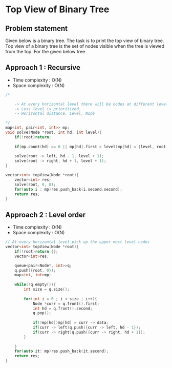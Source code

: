 # Top View of Binary Tree

## Problem statement

Given below is a binary tree. The task is to print the top view of binary tree. Top view of a binary tree is the set of nodes visible when the tree is viewed from the top. For the given below tree

## Approach 1 : Recursive

- Time complexity : O(N)
- Space complexity : O(N)

```cpp
/*

    -> At every horizontal level there will be nodes at different levels
    -> Less level is prioritized
    -> Horizontal distance, Level, Node

*/
map<int, pair<int, int>> mp; 
void solve(Node *root, int hd, int level){
    if(!root)return;
    
    if(mp.count(hd) == 0 || mp[hd].first > level)mp[hd] = {level, root -> data};
    
    solve(root -> left, hd - 1, level + 1);
    solve(root -> right, hd + 1, level + 1);
}

vector<int> topView(Node *root){
    vector<int> res;
    solve(root, 0, 0);
    for(auto i : mp)res.push_back(i.second.second);
    return res;
}
```

## Approach 2 : Level order

- Time complexity : O(N)
- Space complexity : O(N)

```cpp
// At every horizontal level pick up the upper most level nodes
vector<int> topView(Node *root){
    if(!root)return {};
    vector<int>res;

    queue<pair<Node*, int>>q;
    q.push({root, 0});
    map<int, int>mp;
    
    while(!q.empty()){
        int size = q.size();
        
        for(int i = 0 ; i < size ; i++){
            Node *curr = q.front().first;
            int hd = q.front().second;
            q.pop();
            
            if(!mp[hd])mp[hd] = curr -> data;
            if(curr -> left)q.push({curr -> left, hd - 1});
            if(curr -> right)q.push({curr -> right, hd + 1});
        }
        
    }
    for(auto it: mp)res.push_back(it.second);
    return res;
}
```